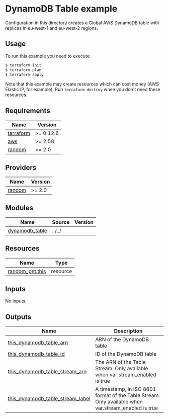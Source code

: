 # DynamoDB Table example

Configuration in this directory creates a Global AWS DynamoDB table with replicas in eu-west-1 and eu-west-2 regions.

## Usage

To run this example you need to execute:

```bash
$ terraform init
$ terraform plan
$ terraform apply
```

Note that this example may create resources which can cost money (AWS Elastic IP, for example). Run `terraform destroy` when you don't need these resources.

<!-- BEGINNING OF PRE-COMMIT-TERRAFORM DOCS HOOK -->
## Requirements

| Name | Version |
|------|---------|
| <a name="requirement_terraform"></a> [terraform](#requirement\_terraform) | >= 0.12.6 |
| <a name="requirement_aws"></a> [aws](#requirement\_aws) | >= 2.58 |
| <a name="requirement_random"></a> [random](#requirement\_random) | >= 2.0 |

## Providers

| Name | Version |
|------|---------|
| <a name="provider_random"></a> [random](#provider\_random) | >= 2.0 |

## Modules

| Name | Source | Version |
|------|--------|---------|
| <a name="module_dynamodb_table"></a> [dynamodb\_table](#module\_dynamodb\_table) | ../../ |  |

## Resources

| Name | Type |
|------|------|
| [random_pet.this](https://registry.terraform.io/providers/hashicorp/random/latest/docs/resources/pet) | resource |

## Inputs

No inputs.

## Outputs

| Name | Description |
|------|-------------|
| <a name="output_this_dynamodb_table_arn"></a> [this\_dynamodb\_table\_arn](#output\_this\_dynamodb\_table\_arn) | ARN of the DynamoDB table |
| <a name="output_this_dynamodb_table_id"></a> [this\_dynamodb\_table\_id](#output\_this\_dynamodb\_table\_id) | ID of the DynamoDB table |
| <a name="output_this_dynamodb_table_stream_arn"></a> [this\_dynamodb\_table\_stream\_arn](#output\_this\_dynamodb\_table\_stream\_arn) | The ARN of the Table Stream. Only available when var.stream\_enabled is true |
| <a name="output_this_dynamodb_table_stream_label"></a> [this\_dynamodb\_table\_stream\_label](#output\_this\_dynamodb\_table\_stream\_label) | A timestamp, in ISO 8601 format of the Table Stream. Only available when var.stream\_enabled is true |
<!-- END OF PRE-COMMIT-TERRAFORM DOCS HOOK -->
